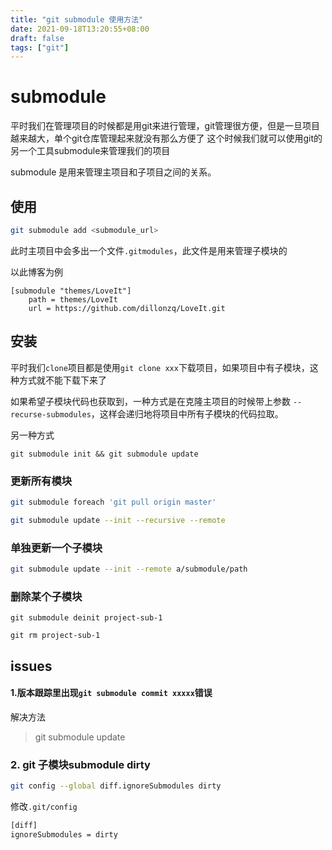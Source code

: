 ```yaml
---
title: "git submodule 使用方法"
date: 2021-09-18T13:20:55+08:00
draft: false
tags: ["git"]
---
```




# submodule



平时我们在管理项目的时候都是用git来进行管理，git管理很方便，但是一旦项目越来越大，单个git仓库管理起来就没有那么方便了
这个时候我们就可以使用git的另一个工具submodule来管理我们的项目

submodule 是用来管理主项目和子项目之间的关系。



## 使用



```sh
git submodule add <submodule_url>
```


此时主项目中会多出一个文件`.gitmodules`，此文件是用来管理子模块的



以此博客为例

```.git
[submodule "themes/LoveIt"]
	path = themes/LoveIt
	url = https://github.com/dillonzq/LoveIt.git
```


## 安装

平时我们`clone`项目都是使用`git clone xxx`下载项目，如果项目中有子模块，这种方式就不能下载下来了

如果希望子模块代码也获取到，一种方式是在克隆主项目的时候带上参数 `--recurse-submodules`，这样会递归地将项目中所有子模块的代码拉取。

另一种方式

`git submodule init && git submodule update`







### 更新所有模块

```bash
git submodule foreach 'git pull origin master'
```

```bash
git submodule update --init --recursive --remote
```



### 单独更新一个子模块



```bash
git submodule update --init --remote a/submodule/path
```



### 删除某个子模块

`git submodule deinit project-sub-1`

`git rm project-sub-1`





## issues



#### 1.版本跟踪里出现`git submodule commit xxxxx`错误



解决方法

> git submodule update



### 2. git 子模块submodule dirty

```bash
git config --global diff.ignoreSubmodules dirty
```

修改`.git/config`
```bash
[diff]
ignoreSubmodules = dirty
```

